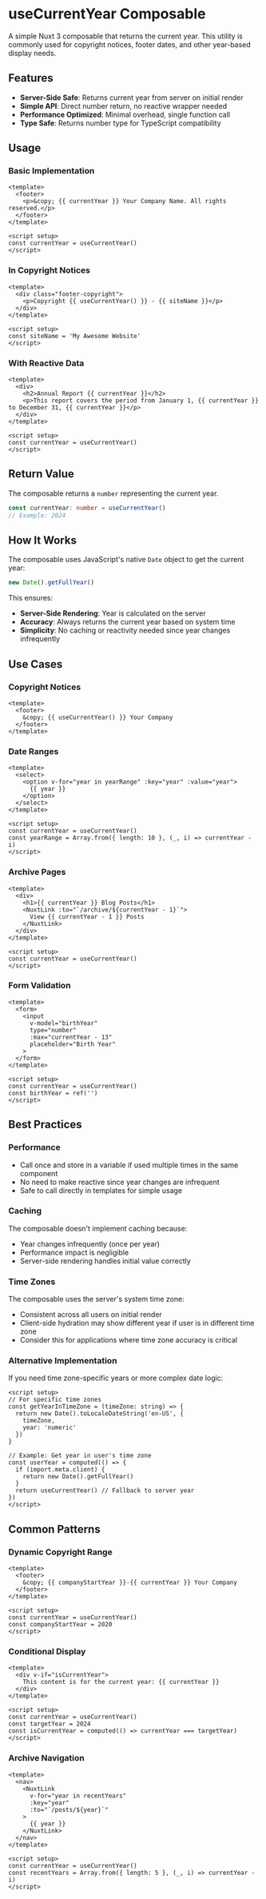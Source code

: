 # useCurrentYear Composable

A simple Nuxt 3 composable that returns the current year. This utility is commonly used for copyright notices, footer dates, and other year-based display needs.

## Features

- **Server-Side Safe**: Returns current year from server on initial render
- **Simple API**: Direct number return, no reactive wrapper needed
- **Performance Optimized**: Minimal overhead, single function call
- **Type Safe**: Returns number type for TypeScript compatibility

## Usage

### Basic Implementation

```vue
<template>
  <footer>
    <p>&copy; {{ currentYear }} Your Company Name. All rights reserved.</p>
  </footer>
</template>

<script setup>
const currentYear = useCurrentYear()
</script>
```

### In Copyright Notices

```vue
<template>
  <div class="footer-copyright">
    <p>Copyright {{ useCurrentYear() }} - {{ siteName }}</p>
  </div>
</template>

<script setup>
const siteName = 'My Awesome Website'
</script>
```

### With Reactive Data

```vue
<template>
  <div>
    <h2>Annual Report {{ currentYear }}</h2>
    <p>This report covers the period from January 1, {{ currentYear }} to December 31, {{ currentYear }}</p>
  </div>
</template>

<script setup>
const currentYear = useCurrentYear()
</script>
```

## Return Value

The composable returns a `number` representing the current year.

```typescript
const currentYear: number = useCurrentYear()
// Example: 2024
```

## How It Works

The composable uses JavaScript's native `Date` object to get the current year:

```javascript
new Date().getFullYear()
```

This ensures:
- **Server-Side Rendering**: Year is calculated on the server
- **Accuracy**: Always returns the current year based on system time
- **Simplicity**: No caching or reactivity needed since year changes infrequently

## Use Cases

### Copyright Notices
```vue
<template>
  <footer>
    &copy; {{ useCurrentYear() }} Your Company
  </footer>
</template>
```

### Date Ranges
```vue
<template>
  <select>
    <option v-for="year in yearRange" :key="year" :value="year">
      {{ year }}
    </option>
  </select>
</template>

<script setup>
const currentYear = useCurrentYear()
const yearRange = Array.from({ length: 10 }, (_, i) => currentYear - i)
</script>
```

### Archive Pages
```vue
<template>
  <div>
    <h1>{{ currentYear }} Blog Posts</h1>
    <NuxtLink :to="`/archive/${currentYear - 1}`">
      View {{ currentYear - 1 }} Posts
    </NuxtLink>
  </div>
</template>

<script setup>
const currentYear = useCurrentYear()
</script>
```

### Form Validation
```vue
<template>
  <form>
    <input 
      v-model="birthYear" 
      type="number" 
      :max="currentYear - 13" 
      placeholder="Birth Year"
    >
  </form>
</template>

<script setup>
const currentYear = useCurrentYear()
const birthYear = ref('')
</script>
```

## Best Practices

### Performance
- Call once and store in a variable if used multiple times in the same component
- No need to make reactive since year changes are infrequent
- Safe to call directly in templates for simple usage

### Caching
The composable doesn't implement caching because:
- Year changes infrequently (once per year)
- Performance impact is negligible
- Server-side rendering handles initial value correctly

### Time Zones
The composable uses the server's system time zone:
- Consistent across all users on initial render
- Client-side hydration may show different year if user is in different time zone
- Consider this for applications where time zone accuracy is critical

### Alternative Implementation
If you need time zone-specific years or more complex date logic:

```vue
<script setup>
// For specific time zones
const getYearInTimeZone = (timeZone: string) => {
  return new Date().toLocaleDateString('en-US', { 
    timeZone, 
    year: 'numeric' 
  })
}

// Example: Get year in user's time zone
const userYear = computed(() => {
  if (import.meta.client) {
    return new Date().getFullYear()
  }
  return useCurrentYear() // Fallback to server year
})
</script>
```

## Common Patterns

### Dynamic Copyright Range
```vue
<template>
  <footer>
    &copy; {{ companyStartYear }}-{{ currentYear }} Your Company
  </footer>
</template>

<script setup>
const currentYear = useCurrentYear()
const companyStartYear = 2020
</script>
```

### Conditional Display
```vue
<template>
  <div v-if="isCurrentYear">
    This content is for the current year: {{ currentYear }}
  </div>
</template>

<script setup>
const currentYear = useCurrentYear()
const targetYear = 2024
const isCurrentYear = computed(() => currentYear === targetYear)
</script>
```

### Archive Navigation
```vue
<template>
  <nav>
    <NuxtLink 
      v-for="year in recentYears" 
      :key="year" 
      :to="`/posts/${year}`"
    >
      {{ year }}
    </NuxtLink>
  </nav>
</template>

<script setup>
const currentYear = useCurrentYear()
const recentYears = Array.from({ length: 5 }, (_, i) => currentYear - i)
</script>
``` 